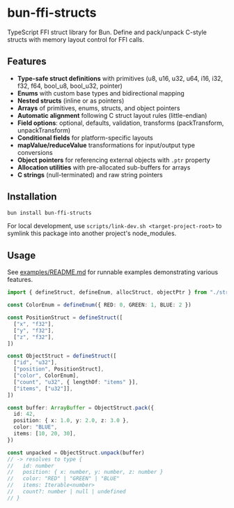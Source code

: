 # bun-ffi-structs

TypeScript FFI struct library for Bun. Define and pack/unpack C-style structs with memory layout control for FFI calls.

## Features

- **Type-safe struct definitions** with primitives (u8, u16, u32, u64, i16, i32, f32, f64, bool_u8, bool_u32, pointer)
- **Enums** with custom base types and bidirectional mapping
- **Nested structs** (inline or as pointers)
- **Arrays** of primitives, enums, structs, and object pointers
- **Automatic alignment** following C struct layout rules (little-endian)
- **Field options**: optional, defaults, validation, transforms (packTransform, unpackTransform)
- **Conditional fields** for platform-specific layouts
- **mapValue/reduceValue** transformations for input/output type conversions
- **Object pointers** for referencing external objects with `.ptr` property
- **Allocation utilities** with pre-allocated sub-buffers for arrays
- **C strings** (null-terminated) and raw string pointers

## Installation

```bash
bun install bun-ffi-structs
```

For local development, use `scripts/link-dev.sh <target-project-root>` to symlink this package into another project's node_modules.

## Usage

See [examples/README.md](examples/README.md) for runnable examples demonstrating various features.

```typescript
import { defineStruct, defineEnum, allocStruct, objectPtr } from "./structs_ffi"

const ColorEnum = defineEnum({ RED: 0, GREEN: 1, BLUE: 2 })

const PositionStruct = defineStruct([
  ["x", "f32"],
  ["y", "f32"],
  ["z", "f32"],
])

const ObjectStruct = defineStruct([
  ["id", "u32"],
  ["position", PositionStruct],
  ["color", ColorEnum],
  ["count", "u32", { lengthOf: "items" }],
  ["items", ["u32"]],
])

const buffer: ArrayBuffer = ObjectStruct.pack({
  id: 42,
  position: { x: 1.0, y: 2.0, z: 3.0 },
  color: "BLUE",
  items: [10, 20, 30],
})

const unpacked = ObjectStruct.unpack(buffer)
// -> resolves to type {
//   id: number
//   position: { x: number, y: number, z: number }
//   color: "RED" | "GREEN" | "BLUE"
//   items: Iterable<number>
//   count?: number | null | undefined
// }
```
